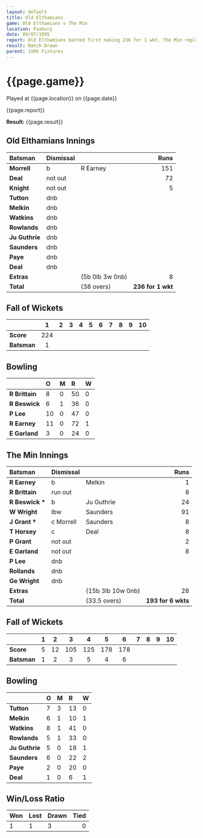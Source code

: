 ```yaml
---
layout: default
title: Old Elthamians
game: Old Elthamians v The Min
location: Foxbury
date: 09/07/1995
report: Old Elthamians batted first making 236 for 1 wkt. The Min replied with 193 for 6 wkts when time ran out
result: Match Drawn
parent: 1995 Fixtures
---
```


# {{page.game}}

Played at {{page.location}} on {{page.date}}

{{page.report}}

**Result:** {{page.result}}

## Old Elthamians Innings

| Batsman | Dismissal |  | Runs |
|:---|:---|---|---:|
| **Morrell** | b | R Earney | 151 |
| **Deal** | not out |  | 72 |
| **Knight** | not out |  | 5 |
| **Tutton** | dnb |  |  |
| **Melkin** | dnb |  |  |
| **Watkins** | dnb |  |  |
| **Rowlands** | dnb |  |  |
| **Ju Guthrie** | dnb |  |  |
| **Saunders** | dnb |  |  |
| **Paye** | dnb |  |  |
| **Deal** | dnb |  |  |
| **Extras** | | (5b 0lb 3w 0nb) | 8 |
| **Total** | | (38 overs) | **236 for 1 wkt** |

## Fall of Wickets

| | 1 | 2 | 3 | 4 | 5 | 6 | 7 | 8 | 9 | 10 |
|---|:---:|:---:|:---:|:---:|:---:|:---:|:---:|:---:|:---:|:---:|
| **Score** | 224 |  |  |  |  |  |  |  |  |  |
| **Batsman** | 1 |  |  |  |  |  |  |  |  |  |

## Bowling

| | O | M | R | W |
|---|:---|:---|:---|:---|
| **R Brittain** | 8 | 0 | 50 | 0 |
| **R Beswick** | 6 | 1 | 36 | 0 |
| **P Lee** | 10 | 0 | 47 | 0 |
| **R Earney** | 11 | 0 | 72 | 1 |
| **E Garland** | 3 | 0 | 24 | 0 |

## The Min Innings

| Batsman | Dismissal |  | Runs |
|:---|:---|---|---:|
| **R Earney** | b | Melkin | 1 |
| **R Brittain** | run out |  | 8 |
| **R Beswick &#42;** | b | Ju Guthrie | 24 |
| **W Wright** | lbw | Saunders | 91 |
| **J Grant &#8224;** | c Morrell | Saunders | 8 |
| **T Horsey** | c | Deal | 8 |
| **P Grant** | not out |  | 2 |
| **E Garland** | not out |  | 8 |
| **P Lee** | dnb |  |  |
| **Rollands** | dnb |  |  |
| **Ge Wright** | dnb |  |  |
| **Extras** | | (15b 3lb 10w 0nb) | 28 |
| **Total** | | (33.5 overs) | **193 for 6 wkts** |

## Fall of Wickets

| | 1 | 2 | 3 | 4 | 5 | 6 | 7 | 8 | 9 | 10 |
|---|:---:|:---:|:---:|:---:|:---:|:---:|:---:|:---:|:---:|:---:|
| **Score** | 5 | 12 | 105 | 125 | 178 | 178 |  |  |  |  |
| **Batsman** | 1 | 2 | 3 | 5 | 4 | 6 |  |  |  |  |

## Bowling

| | O | M | R | W |
|---|:---|:---|:---|:---|
| **Tutton** | 7 | 3 | 13 | 0 |
| **Melkin** | 6 | 1 | 10 | 1 |
| **Watkins** | 8 | 1 | 41 | 0 |
| **Rowlands** | 5 | 1 | 33 | 0 |
| **Ju Guthrie** | 5 | 0 | 18 | 1 |
| **Saunders** | 6 | 0 | 22 | 2 |
| **Paye** | 2 | 0 | 20 | 0 |
| **Deal** | 1 | 0 | 6 | 1 |


## Win/Loss Ratio

| Won | Lost | Drawn | Tied |
|:---|:---|:---|---:|
| 1 | 1 | 3 | 0 |